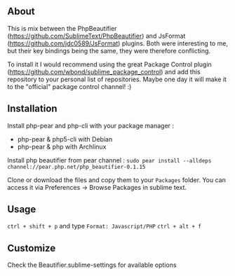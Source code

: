 ## About
This is mix between the PhpBeautifier (https://github.com/SublimeText/PhpBeautifier) and JsFormat (https://github.com/jdc0589/JsFormat) plugins.
Both were interesting to me, but their key bindings being the same, they were therefore conflicting.

To install it I would recommend using the great Package Control plugin (https://github.com/wbond/sublime_package_control) and add this repository to your personal list of repositories. Maybe one day it will make it to the "official" package control channel! :)

## Installation
Install php-pear and php-cli with your package manager :
 * php-pear & php5-cli with Debian
 * php-pear & php with Archlinux

Install php beautifier from pear channel :
`sudo pear install --alldeps  channel://pear.php.net/php_beautifier-0.1.15`

Clone or download the files and copy them to your `Packages` folder. You can access it via Preferences -> Browse Packages in sublime text.

## Usage
`ctrl + shift + p` and type `Format: Javascript/PHP`
`ctrl + alt + f`

## Customize
Check the Beautifier.sublime-settings for available options